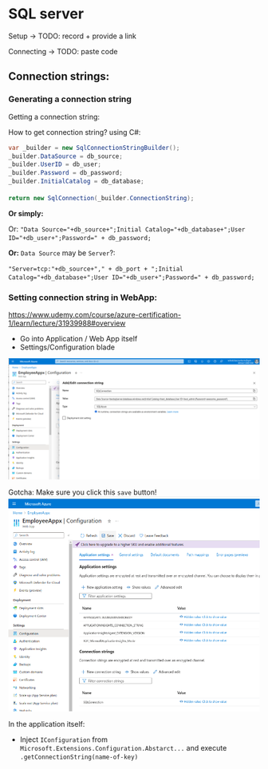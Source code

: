 # SQL server

Setup -> TODO: record + provide a link

Connecting -> TODO: paste code

## Connection strings:

### Generating a connection string

Getting a connection string:

How to get connection string?
using C#: 

```csharp
var _builder = new SqlConnectionStringBuilder();
_builder.DataSource = db_source;
_builder.UserID = db_user;
_builder.Password = db_password;
_builder.InitialCatalog = db_database;

return new SqlConnection(_builder.ConnectionString);
```

**Or simply:**

Or:
`"Data Source="+db_source+";Initial Catalog="+db_database+";User ID="+db_user+";Password=" + db_password;`

**Or:** `Data Source` may be `Server`?: 

`"Server=tcp:"+db_source+"," + db_port + ";Initial Catalog="+db_database+";User ID="+db_user+";Password=" + db_password;`

### Setting connection string in WebApp:

https://www.udemy.com/course/azure-certification-1/learn/lecture/31939988#overview

 - Go into Application / Web App itself
 - Settings/Configuration blade

![Setting connection string](Screenshot%20from%202023-05-23%2016-20-14.png)

Gotcha:
Make sure you click this `save` button!
![](Screenshot%20from%202023-05-23%2016-39-36.png)


In the application itself:
 - Inject `IConfiguration` from `Microsoft.Extensions.Configuration.Abstarct...` and execute `.getConnectionString(name-of-key)`